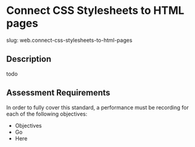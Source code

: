
# Connect CSS Stylesheets to HTML pages

slug: web.connect-css-stylesheets-to-html-pages

## Description
todo

## Assessment Requirements
In order to fully cover this standard, a performance must be recording for each of the following objectives:

- Objectives
- Go
- Here

          